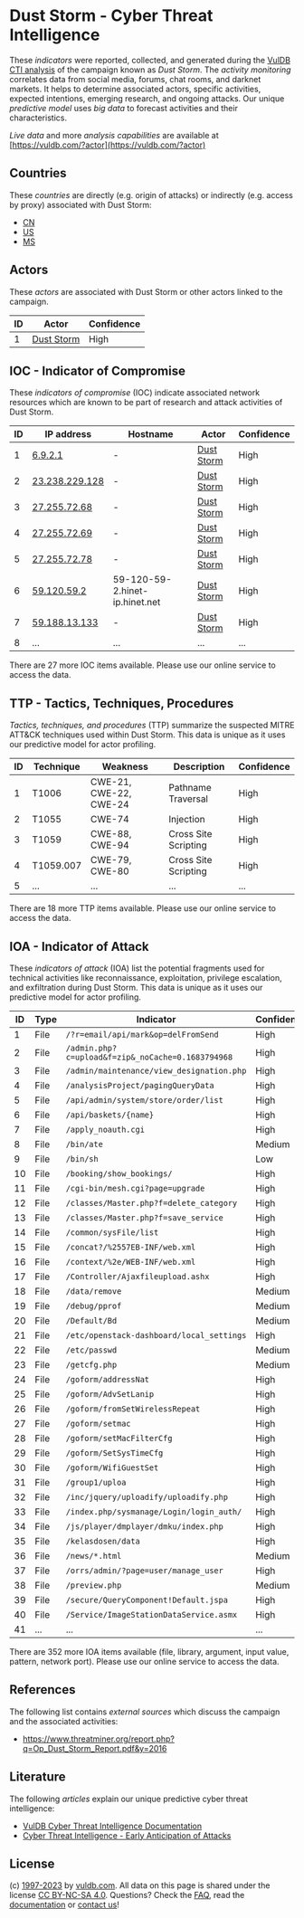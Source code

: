 # Dust Storm - Cyber Threat Intelligence

These _indicators_ were reported, collected, and generated during the [VulDB CTI analysis](https://vuldb.com/?kb.cti) of the campaign known as _Dust Storm_. The _activity monitoring_ correlates data from social media, forums, chat rooms, and darknet markets. It helps to determine associated actors, specific activities, expected intentions, emerging research, and ongoing attacks. Our unique _predictive model_ uses _big data_ to forecast activities and their characteristics.

_Live data_ and more _analysis capabilities_ are available at [https://vuldb.com/?actor](https://vuldb.com/?actor)

## Countries

These _countries_ are directly (e.g. origin of attacks) or indirectly (e.g. access by proxy) associated with Dust Storm:

* [CN](https://vuldb.com/?country.cn)
* [US](https://vuldb.com/?country.us)
* [MS](https://vuldb.com/?country.ms)

## Actors

These _actors_ are associated with Dust Storm or other actors linked to the campaign.

ID | Actor | Confidence
-- | ----- | ----------
1 | [Dust Storm](https://vuldb.com/?actor.dust_storm) | High

## IOC - Indicator of Compromise

These _indicators of compromise_ (IOC) indicate associated network resources which are known to be part of research and attack activities of Dust Storm.

ID | IP address | Hostname | Actor | Confidence
-- | ---------- | -------- | ----- | ----------
1 | [6.9.2.1](https://vuldb.com/?ip.6.9.2.1) | - | [Dust Storm](https://vuldb.com/?actor.dust_storm) | High
2 | [23.238.229.128](https://vuldb.com/?ip.23.238.229.128) | - | [Dust Storm](https://vuldb.com/?actor.dust_storm) | High
3 | [27.255.72.68](https://vuldb.com/?ip.27.255.72.68) | - | [Dust Storm](https://vuldb.com/?actor.dust_storm) | High
4 | [27.255.72.69](https://vuldb.com/?ip.27.255.72.69) | - | [Dust Storm](https://vuldb.com/?actor.dust_storm) | High
5 | [27.255.72.78](https://vuldb.com/?ip.27.255.72.78) | - | [Dust Storm](https://vuldb.com/?actor.dust_storm) | High
6 | [59.120.59.2](https://vuldb.com/?ip.59.120.59.2) | 59-120-59-2.hinet-ip.hinet.net | [Dust Storm](https://vuldb.com/?actor.dust_storm) | High
7 | [59.188.13.133](https://vuldb.com/?ip.59.188.13.133) | - | [Dust Storm](https://vuldb.com/?actor.dust_storm) | High
8 | ... | ... | ... | ...

There are 27 more IOC items available. Please use our online service to access the data.

## TTP - Tactics, Techniques, Procedures

_Tactics, techniques, and procedures_ (TTP) summarize the suspected MITRE ATT&CK techniques used within Dust Storm. This data is unique as it uses our predictive model for actor profiling.

ID | Technique | Weakness | Description | Confidence
-- | --------- | -------- | ----------- | ----------
1 | T1006 | CWE-21, CWE-22, CWE-24 | Pathname Traversal | High
2 | T1055 | CWE-74 | Injection | High
3 | T1059 | CWE-88, CWE-94 | Cross Site Scripting | High
4 | T1059.007 | CWE-79, CWE-80 | Cross Site Scripting | High
5 | ... | ... | ... | ...

There are 18 more TTP items available. Please use our online service to access the data.

## IOA - Indicator of Attack

These _indicators of attack_ (IOA) list the potential fragments used for technical activities like reconnaissance, exploitation, privilege escalation, and exfiltration during Dust Storm. This data is unique as it uses our predictive model for actor profiling.

ID | Type | Indicator | Confidence
-- | ---- | --------- | ----------
1 | File | `/?r=email/api/mark&op=delFromSend` | High
2 | File | `/admin.php?c=upload&f=zip&_noCache=0.1683794968` | High
3 | File | `/admin/maintenance/view_designation.php` | High
4 | File | `/analysisProject/pagingQueryData` | High
5 | File | `/api/admin/system/store/order/list` | High
6 | File | `/api/baskets/{name}` | High
7 | File | `/apply_noauth.cgi` | High
8 | File | `/bin/ate` | Medium
9 | File | `/bin/sh` | Low
10 | File | `/booking/show_bookings/` | High
11 | File | `/cgi-bin/mesh.cgi?page=upgrade` | High
12 | File | `/classes/Master.php?f=delete_category` | High
13 | File | `/classes/Master.php?f=save_service` | High
14 | File | `/common/sysFile/list` | High
15 | File | `/concat?/%2557EB-INF/web.xml` | High
16 | File | `/context/%2e/WEB-INF/web.xml` | High
17 | File | `/Controller/Ajaxfileupload.ashx` | High
18 | File | `/data/remove` | Medium
19 | File | `/debug/pprof` | Medium
20 | File | `/Default/Bd` | Medium
21 | File | `/etc/openstack-dashboard/local_settings` | High
22 | File | `/etc/passwd` | Medium
23 | File | `/getcfg.php` | Medium
24 | File | `/goform/addressNat` | High
25 | File | `/goform/AdvSetLanip` | High
26 | File | `/goform/fromSetWirelessRepeat` | High
27 | File | `/goform/setmac` | High
28 | File | `/goform/setMacFilterCfg` | High
29 | File | `/goform/SetSysTimeCfg` | High
30 | File | `/goform/WifiGuestSet` | High
31 | File | `/group1/uploa` | High
32 | File | `/inc/jquery/uploadify/uploadify.php` | High
33 | File | `/index.php/sysmanage/Login/login_auth/` | High
34 | File | `/js/player/dmplayer/dmku/index.php` | High
35 | File | `/kelasdosen/data` | High
36 | File | `/news/*.html` | Medium
37 | File | `/orrs/admin/?page=user/manage_user` | High
38 | File | `/preview.php` | Medium
39 | File | `/secure/QueryComponent!Default.jspa` | High
40 | File | `/Service/ImageStationDataService.asmx` | High
41 | ... | ... | ...

There are 352 more IOA items available (file, library, argument, input value, pattern, network port). Please use our online service to access the data.

## References

The following list contains _external sources_ which discuss the campaign and the associated activities:

* https://www.threatminer.org/report.php?q=Op_Dust_Storm_Report.pdf&y=2016

## Literature

The following _articles_ explain our unique predictive cyber threat intelligence:

* [VulDB Cyber Threat Intelligence Documentation](https://vuldb.com/?kb.cti)
* [Cyber Threat Intelligence - Early Anticipation of Attacks](https://www.scip.ch/en/?labs.20201022)

## License

(c) [1997-2023](https://vuldb.com/?kb.changelog) by [vuldb.com](https://vuldb.com/?kb.about). All data on this page is shared under the license [CC BY-NC-SA 4.0](https://creativecommons.org/licenses/by-nc-sa/4.0/). Questions? Check the [FAQ](https://vuldb.com/?kb.faq), read the [documentation](https://vuldb.com/?kb) or [contact us](https://vuldb.com/?contact)!
